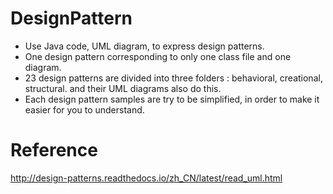 # DesignPattern
- Use Java code, UML diagram, to express design patterns.
- One design pattern corresponding to only one class file and one diagram.
- 23 design patterns are divided into three folders : behavioral, creational, structural. and their UML diagrams also do this.
- Each design pattern samples are try to be simplified, in order to make it easier for you to understand.

# Reference
http://design-patterns.readthedocs.io/zh_CN/latest/read_uml.html